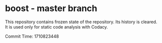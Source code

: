 # boost - master branch

This repository contains frozen state of the repository.
Its history is cleared. It is used only for static code
analysis with Codacy.

Commit Time: 1710823448